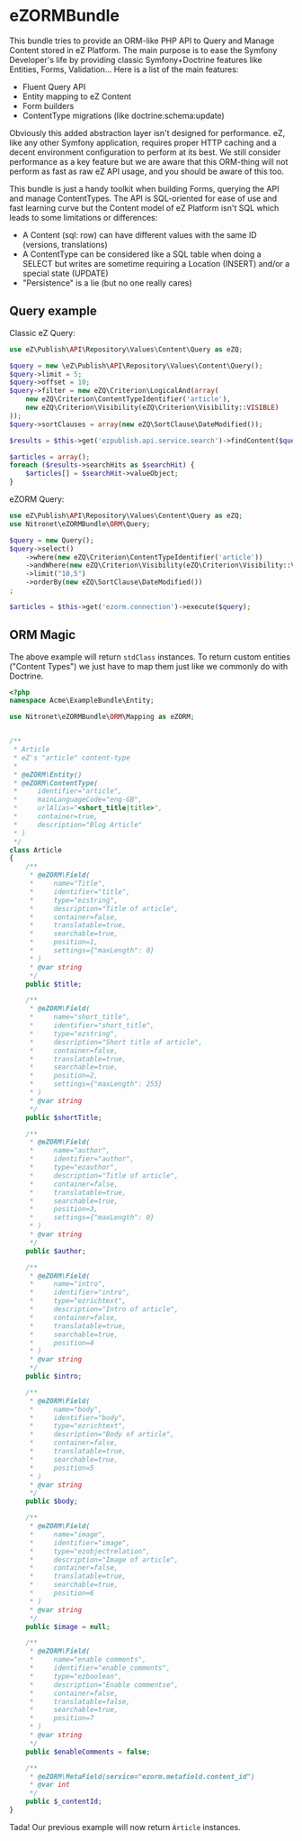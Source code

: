 # eZORMBundle

This bundle tries to provide an ORM-like PHP API to Query and Manage Content stored in eZ Platform. 
The main purpose is to ease the Symfony Developer's life by providing classic Symfony+Doctrine features like Entities, Forms, Validation... Here is a list of the main features:

* Fluent Query API
* Entity mapping to eZ Content
* Form builders
* ContentType migrations (like doctrine:schema:update)

Obviously this added abstraction layer isn't designed for performance. eZ, like any other Symfony application, requires proper HTTP caching and a decent environment configuration to perform at its best. We still consider performance as a key feature but we are aware that this ORM-thing will not perform as fast as raw eZ API usage, and you should be aware of this too. 

This bundle is just a handy toolkit when building Forms, querying the API and manage ContentTypes. The API is SQL-oriented for ease of use and fast learning curve but the Content model of eZ Platform isn't SQL which leads to some limitations or differences:

* A Content (sql: row) can have different values with the same ID (versions, translations)
* A ContentType can be considered like a SQL table when doing a SELECT but writes are sometime requiring a Location (INSERT) and/or a special state (UPDATE)
* "Persistence" is a lie (but no one really cares)


## Query example

Classic eZ Query:
```php 
use eZ\Publish\API\Repository\Values\Content\Query as eZQ;

$query = new \eZ\Publish\API\Repository\Values\Content\Query();
$query->limit = 5;
$query->offset = 10;
$query->filter = new eZQ\Criterion\LogicalAnd(array(
    new eZQ\Criterion\ContentTypeIdentifier('article'),
    new eZQ\Criterion\Visibility(eZQ\Criterion\Visibility::VISIBLE)
));
$query->sortClauses = array(new eZQ\SortClause\DateModified());

$results = $this->get('ezpublish.api.service.search')->findContent($query);

$articles = array();
foreach ($results->searchHits as $searchHit) {
    $articles[] = $searchHit->valueObject;
}
```

eZORM Query:
```php
use eZ\Publish\API\Repository\Values\Content\Query as eZQ;
use Nitronet\eZORMBundle\ORM\Query;

$query = new Query();
$query->select()
    ->where(new eZQ\Criterion\ContentTypeIdentifier('article'))
    ->andWhere(new eZQ\Criterion\Visibility(eZQ\Criterion\Visibility::VISIBLE))
    ->limit("10,5")
    ->orderBy(new eZQ\SortClause\DateModified())
;

$articles = $this->get('ezorm.connection')->execute($query);
```

## ORM Magic

The above example will return ```stdClass``` instances.
To return custom entities ("Content Types") we just have to map them just like we commonly do with Doctrine.

```php
<?php
namespace Acme\ExampleBundle\Entity;

use Nitronet\eZORMBundle\ORM\Mapping as eZORM;


/**
 * Article
 * eZ's "article" content-type
 *
 * @eZORM\Entity()
 * @eZORM\ContentType(
 *     identifier="article",
 *     mainLanguageCode="eng-GB",
 *     urlAlias="<short_title|title>",
 *     container=true,
 *     description="Blog Article"
 * )
 */
class Article
{
    /**
     * @eZORM\Field(
     *     name="Title",
     *     identifier="title",
     *     type="ezstring",
     *     description="Title of article",
     *     container=false,
     *     translatable=true,
     *     searchable=true,
     *     position=1,
     *     settings={"maxLength": 0}
     * )
     * @var string
     */
    public $title;

    /**
     * @eZORM\Field(
     *     name="short_title",
     *     identifier="short_title",
     *     type="ezstring",
     *     description="Short title of article",
     *     container=false,
     *     translatable=true,
     *     searchable=true,
     *     position=2,
     *     settings={"maxLength": 255}
     * )
     * @var string
     */
    public $shortTitle;

    /**
     * @eZORM\Field(
     *     name="author",
     *     identifier="author",
     *     type="ezauthor",
     *     description="Title of article",
     *     container=false,
     *     translatable=true,
     *     searchable=true,
     *     position=3,
     *     settings={"maxLength": 0}
     * )
     * @var string
     */
    public $author;

    /**
     * @eZORM\Field(
     *     name="intro",
     *     identifier="intro",
     *     type="ezrichtext",
     *     description="Intro of article",
     *     container=false,
     *     translatable=true,
     *     searchable=true,
     *     position=4
     * )
     * @var string
     */
    public $intro;

    /**
     * @eZORM\Field(
     *     name="body",
     *     identifier="body",
     *     type="ezrichtext",
     *     description="Body of article",
     *     container=false,
     *     translatable=true,
     *     searchable=true,
     *     position=5
     * )
     * @var string
     */
    public $body;

    /**
     * @eZORM\Field(
     *     name="image",
     *     identifier="image",
     *     type="ezobjectrelation",
     *     description="Image of article",
     *     container=false,
     *     translatable=true,
     *     searchable=true,
     *     position=6
     * )
     * @var string
     */
    public $image = null;

    /**
     * @eZORM\Field(
     *     name="enable comments",
     *     identifier="enable_comments",
     *     type="ezboolean",
     *     description="Enable commentse",
     *     container=false,
     *     translatable=false,
     *     searchable=true,
     *     position=7
     * )
     * @var string
     */
    public $enableComments = false;

    /**
     * @eZORM\MetaField(service="ezorm.metafield.content_id")
     * @var int
     */
    public $_contentId;
}
```

Tada! Our previous example will now return ``Àrticle`` instances.